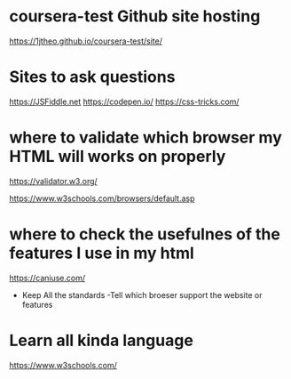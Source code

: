 # coursera-test Github site hosting
https://1jtheo.github.io/coursera-test/site/

# Sites to ask questions
https://JSFiddle.net
https://codepen.io/
https://css-tricks.com/

# where to validate which browser my HTML will works on properly
https://validator.w3.org/

https://www.w3schools.com/browsers/default.asp

# where to check the usefulnes of the features I use in my html
https://caniuse.com/
- Keep All the standards
-Tell which broeser support the website or features

# Learn all kinda language
https://www.w3schools.com/